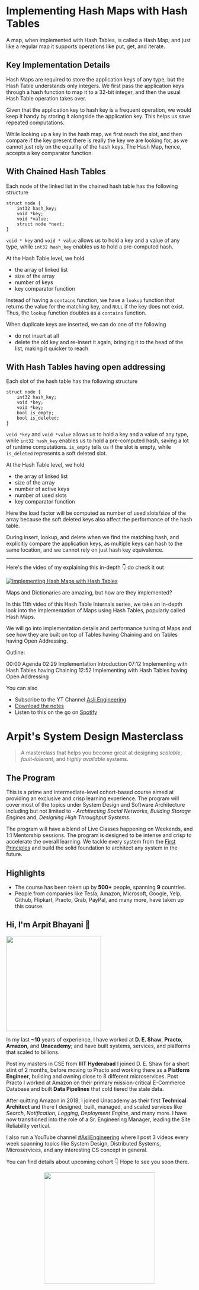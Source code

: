 Implementing Hash Maps with Hash Tables
===


A map, when implemented with Hash Tables, is called a Hash Map; and just like a regular map it supports operations like put, get, and iterate.

## Key Implementation Details

Hash Maps are required to store the application keys of any type, but the Hash Table understands only integers. We first pass the application keys through a hash function to map it to a 32-bit integer, and then the usual Hash Table operation takes over.

Given that the application key to hash key is a frequent operation, we would keep it handy by storing it alongside the application key. This helps us save repeated computations.

While looking up a key in the hash map, we first reach the slot, and then compare if the key present there is really the key we are looking for, as we cannot just rely on the equality of the hash keys. The Hash Map, hence, accepts a key comparator function.

## With Chained Hash Tables

Each node of the linked list in the chained hash table has the following structure

```
struct node {
    int32 hash_key;
    void *key;
    void *value;
    struct node *next;
}
```

`void * key` and `void * value` allows us to hold a key and a value of any type, while `int32 hash_key` enables us to hold a pre-computed hash.

At the Hash Table level, we hold

- the array of linked list
- size of the array
- number of keys
- key comparator function

Instead of having a `contains` function, we have a `lookup` function that returns the value for the matching key, and `NULL` if the key does not exist. Thus, the `lookup` function doubles as a `contains` function.

When duplicate keys are inserted, we can do one of the following

- do not insert at all
- delete the old key and re-insert it again, bringing it to the head of the list, making it quicker to reach

## With Hash Tables having open addressing

Each slot of the hash table has the following structure

```
struct node {
    int32 hash_key;
    void *key;
    void *key;
    bool is_empty;
    bool is_deleted;
}
```

`void *key` and `void *value` allows us to hold a key and a value of any type, while `int32 hash_key` enables us to hold a pre-computed hash, saving a lot of runtime computations. `is_empty` tells us if the slot is empty, while `is_deleted` represents a soft deleted slot.

At the Hash Table level, we hold

- the array of linked list
- size of the array
- number of active keys
- number of used slots
- key comparator function

Here the load factor will be computed as number of used slots/size of the array because the soft deleted keys also affect the performance of the hash table.

During insert, lookup, and delete when we find the matching hash, and explicitly compare the application keys, as multiple keys can hash to the same location, and we cannot rely on just hash key equivalence.
<hr />


<p>Here's the video of my explaining this in-depth 👇‍ do check it out</p>

[![Implementing Hash Maps with Hash Tables](https://i.ytimg.com/vi/VCMO2X6EoK0/mqdefault.jpg)](https://www.youtube.com/watch?v=VCMO2X6EoK0)

Maps and Dictionaries are amazing, but how are they implemented?

In this 11th video of this Hash Table Internals series, we take an in-depth look into the implementation of Maps using Hash Tables, popularly called Hash Maps.

We will go into implementation details and performance tuning of Maps and see how they are built on top of Tables having Chaining and on Tables having Open Addressing.

Outline:

00:00 Agenda
02:29 Implementation Introduction
07:12 Implementing with Hash Tables having Chaining
12:52 Implementing with Hash Tables having Open Addressing

You can also
 - Subscribe to the YT Channel [Asli Engineering](https://youtube.com/c/ArpitBhayani)
 - [Download the notes](https://drive.google.com/file/d/1aIOet8RVov3l96RiKk3xN02p4ZQe-M3_/view?usp=sharing)
 - Listen to this on the go on [Spotify](https://open.spotify.com/show/7qMoamm2iZQrsPVm6IQLoD)

# Arpit's System Design Masterclass

> A masterclass that helps you become great at designing _scalable_, _fault-tolerant_, and _highly available_ systems.

## The Program

This is a prime and intermediate-level cohort-based course aimed at providing an exclusive and crisp learning experience. The program will cover most of the topics under System Design and Software Architecture including but not limited to - _Architecting Social Networks_, _Building Storage Engines_ and, _Designing High Throughput Systems_.

The program will have a blend of Live Classes happening on Weekends, and 1:1 Mentorship sessions. The program is designed to be intense and crisp to accelerate the overall learning. We tackle every system from the [First Principles](https://en.wikipedia.org/wiki/First_principle) and build the solid foundation to architect any system in the future.


## Highlights

 - The course has been taken up by __500+__ people, spanning __9__ countries.
 - People from companies like Tesla, Amazon, Microsoft, Google, Yelp, Github, Flipkart, Practo, Grab, PayPal, and many more, have taken up this course.


## Hi, I'm Arpit Bhayani 👋

<img width="256px" src="https://arpitbhayani.me/static/img/arpit.jpg" />

In my last **~10** years of experience, I have worked at **D. E. Shaw**, **Practo**, **Amazon**, and **Unacademy**; and have built systems, services, and platforms that scaled to billions.

Post my masters in CSE from **IIIT Hyderabad** I joined D. E. Shaw for a short stint of 2 months, before moving to Practo and working there as a **Platform Engineer**, building and owning close to 8 different microservices. Post Practo I worked at Amazon on their primary mission-critical E-Commerce Database and built **Data Pipelines** that cold tiered the stale data.

After quitting Amazon in 2018, I joined Unacademy as their first **Technical Architect** and there I designed, built, managed, and scaled services like _Search_, _Notification_, _Logging_, _Deployment Engine_, and many more. I have now transitioned into the role of a Sr. Engineering Manager, leading the Site Reliability vertical.

I also run a YouTube channel [#AsliEngineering](https://www.youtube.com/c/ArpitBhayani) where I post 3 videos every week spanning topics like System Design, Distributed Systems, Microservices, and any interesting CS concept in general.

You can find details about upcoming cohort 👇‍ Hope to see you soon there.

<center>
<a target="_blank" href="https://arpitbhayani.me/masterclass">
<img src="https://user-images.githubusercontent.com/4745789/137859181-d4499cf4-ce65-4466-8b88-a078ece0f081.PNG" width="300px" />
</a>
</center>